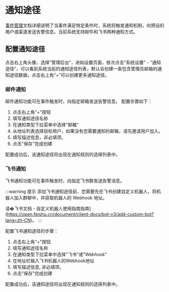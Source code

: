 # 通知途径

[事件管理](../05-basic/07-event-management.md)文档详细说明了当事件满足特定条件时，系统将触发通知机制，向预设的用户或渠道发送告警信息。当前系统支持邮件和飞书两种通知方式。

## 配置通知途径
点击右上角头像，选择“管理后台”，进如设置页面，依次点击“系统设置” - “通知途径”，可以看到系统当前的通知途径列表，默认会创建一条包含管理员邮箱的通知途径数据。点击右上角“+”可以创建更多通知途径。


### 邮件通知

邮件通知功能可在事件触发时，向指定邮箱发送告警信息。
配置步骤如下：

1. 点击右上角"+"按钮
2. 填写通知途径名称
3. 在通知类型下拉菜单中选择"邮箱"
4. 从地址列表选择目标用户，如果没有您需要通知的邮箱，请先邀请用户加入。
5. 填写描述信息，非必填项。
6. 点击"保存"完成创建

配置成功后，该通知途径将出现在通知规则的选择列表中。

### 飞书通知

飞书通知功能可在事件触发时，向指定飞书群发送告警消息。

:::warning 提示
添加飞书通知途径前，您需要先在飞书创建自定义机器人，将机器人加入群聊中，并获取机器人的 Webhook 地址。

请�飞书文档 - 自定义机器人使用指南指南](https://open.feishu.cn/document/client-docs/bot-v3/add-custom-bot?lang=zh-CN)。
:::

配置飞书通知途径的步骤：

1. 点击右上角"+"按钮
2. 填写通知途径名称
3. 在通知类型下拉菜单中选择"飞书"或"Webhook"
4. 在地址栏输入飞书机器人的Webhook地址
5. 填写描述信息, 非必填项。
6. 点击"保存"完成创建

配置成功后，该通知途径将出现在通知规则的选择列表中。